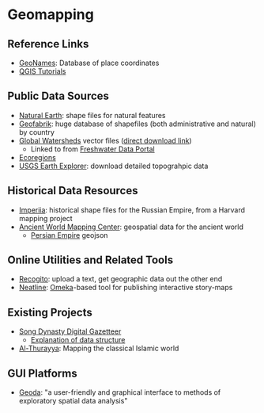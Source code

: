 # Geomapping


## Reference Links

- [GeoNames](http://www.geonames.org/): Database of place coordinates
- [QGIS Tutorials](http://www.qgistutorials.com/en/)

## Public Data Sources

- [Natural Earth](https://www.naturalearthdata.com/downloads/): shape files for natural features
- [Geofabrik](https://www.geofabrik.de/): huge database of shapefiles (both administrative and natural) by country
- [Global Watersheds](http://www.fao.org/geonetwork/srv/en/metadata.show?id=30914) vector files ([direct download link](http://www.fao.org/geonetwork/srv/en/resources.get?id=30914&fname=wri_basins.zip&access=private))
  - Linked to from [Freshwater Data Portal](https://data.freshwaterbiodiversity.eu/shapefiles)
- [Ecoregions](https://www.fs.fed.us/rm/ecoregions/products/map-ecoregions-continents/#)
- [USGS Earth Explorer](https://earthexplorer.usgs.gov/): download detailed topograhpic data


## Historical Data Resources

- [Imperiia](http://dighist.fas.harvard.edu/projects/imperiia/finder): historical shape files for the Russian Empire, from a Harvard mapping project
- [Ancient World Mapping Center](https://github.com/AWMC/geodata): geospatial data for the ancient world
  - [Persian Empire](https://github.com/AWMC/geodata/blob/master/Cultural-Data/political_shading/persian_extent/extent_of_the_persian_empire.geojson) geojson


## Online Utilities and Related Tools

- [Recogito](https://recogito.pelagios.org/): upload a text, get geographic data out the other end
- [Neatline](https://neatline.org/): [Omeka](https://omeka.org/)-based tool for publishing interactive story-maps

## Existing Projects

- [Song Dynasty Digital Gazetteer](http://songgis.ucmerced.edu/)
  - [Explanation of data structure](http://songgis.ucmerced.edu/?page_id=94)
- [Al-Thurayya](https://althurayya.github.io/): Mapping the classical Islamic world

## GUI Platforms

- [Geoda](http://geodacenter.github.io/): "a user-friendly and graphical interface to methods of exploratory spatial data analysis"
